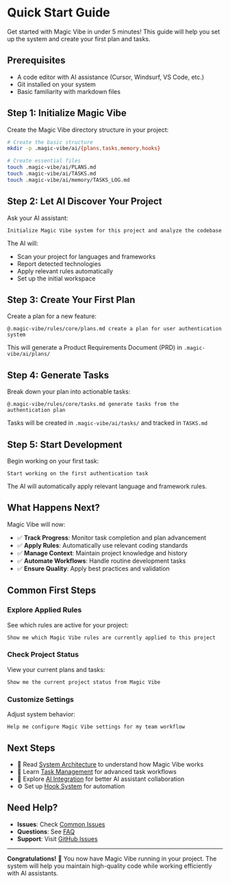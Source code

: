 # Quick Start Guide

Get started with Magic Vibe in under 5 minutes! This guide will help you set up the system and create your first plan and tasks.

## Prerequisites

- A code editor with AI assistance (Cursor, Windsurf, VS Code, etc.)
- Git installed on your system
- Basic familiarity with markdown files

## Step 1: Initialize Magic Vibe

Create the Magic Vibe directory structure in your project:

```bash
# Create the basic structure
mkdir -p .magic-vibe/ai/{plans,tasks,memory,hooks}

# Create essential files
touch .magic-vibe/ai/PLANS.md
touch .magic-vibe/ai/TASKS.md
touch .magic-vibe/ai/memory/TASKS_LOG.md
```

## Step 2: Let AI Discover Your Project

Ask your AI assistant:

```text
Initialize Magic Vibe system for this project and analyze the codebase
```

The AI will:

- Scan your project for languages and frameworks
- Report detected technologies
- Apply relevant rules automatically
- Set up the initial workspace

## Step 3: Create Your First Plan

Create a plan for a new feature:

```text
@.magic-vibe/rules/core/plans.md create a plan for user authentication system
```

This will generate a Product Requirements Document (PRD) in `.magic-vibe/ai/plans/`

## Step 4: Generate Tasks

Break down your plan into actionable tasks:

```text
@.magic-vibe/rules/core/tasks.md generate tasks from the authentication plan
```

Tasks will be created in `.magic-vibe/ai/tasks/` and tracked in `TASKS.md`

## Step 5: Start Development

Begin working on your first task:

```text
Start working on the first authentication task
```

The AI will automatically apply relevant language and framework rules.

## What Happens Next?

Magic Vibe will now:

- ✅ **Track Progress**: Monitor task completion and plan advancement
- ✅ **Apply Rules**: Automatically use relevant coding standards
- ✅ **Manage Context**: Maintain project knowledge and history
- ✅ **Automate Workflows**: Handle routine development tasks
- ✅ **Ensure Quality**: Apply best practices and validation

## Common First Steps

### Explore Applied Rules

See which rules are active for your project:

```text
Show me which Magic Vibe rules are currently applied to this project
```

### Check Project Status

View your current plans and tasks:

```text
Show me the current project status from Magic Vibe
```

### Customize Settings

Adjust system behavior:

```text
Help me configure Magic Vibe settings for my team workflow
```

## Next Steps

- 📖 Read [System Architecture](../core-concepts/architecture.md) to understand how Magic Vibe works
- 📝 Learn [Task Management](../core-concepts/task-management.md) for advanced task workflows
- 🔧 Explore [AI Integration](../user-guides/ai-integration.md) for better AI assistant collaboration
- ⚙️ Set up [Hook System](../user-guides/hooks.md) for automation

## Need Help?

- **Issues**: Check [Common Issues](../troubleshooting/common-issues.md)
- **Questions**: See [FAQ](../troubleshooting/faq.md)
- **Support**: Visit [GitHub Issues](https://github.com/teratron/magic-vibe/issues)

---

**Congratulations!** 🎉 You now have Magic Vibe running in your project. The system will help you maintain high-quality code while working efficiently with AI assistants.
